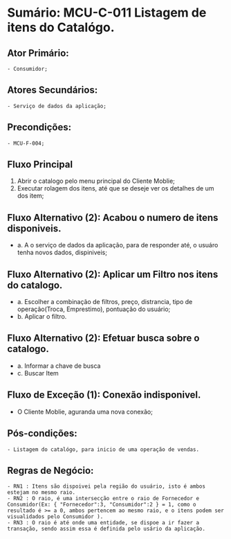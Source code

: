 # Sumário: MCU-C-011 Listagem de itens do Catalógo.
## Ator Primário: 
    - Consumidor;
## Atores Secundários: 
    - Serviço de dados da aplicação;
## Precondições:
    - MCU-F-004;
## Fluxo Principal
1.  Abrir o catalogo pelo menu principal do Cliente Moblie;
2.  Executar rolagem dos itens, até que se deseje ver os detalhes de um dos item;

##  Fluxo Alternativo (2): Acabou o numero de itens disponiveis.
 -  a. A o serviço de dados da aplicação, para de responder até, o usuáro tenha novos dados, dispiniveis;
##  Fluxo Alternativo (2): Aplicar um Filtro nos itens do catalogo.
 -  a. Escolher a combinação de filtros, preço, distrancia, tipo de operação(Troca, Emprestimo), pontuação do usuário;
 -  b. Aplicar o filtro.
##  Fluxo Alternativo (2): Efetuar busca sobre o catalogo.
 -  a. Informar a chave de busca
 -  c. Buscar Item

##  Fluxo de Exceção (1): Conexão indisponivel. 
 -  O Cliente Moblie, aguranda uma nova conexão;
##  Pós-condições: 
    - Listagem do catalógo, para inicio de uma operação de vendas.
##  Regras de Negócio:
    - RN1 : Itens são dispoivei pela região do usuário, isto é ambos estejam no mesmo raio.
    - RN2 : O raio, é uma intersecção entre o raio de Fornecedor e Consumidor(Ex: { "Fornecedor":3, "Consumidor":2 } = 1, como o resultado é >= a 0, ambos pertencem ao mesmo raio, e o itens podem ser visualidados pelo Consumidor ).
    - RN3 : O raio é até onde uma entidade, se dispoe a ir fazer a transação, sendo assim essa é definida pelo usário da aplicação.